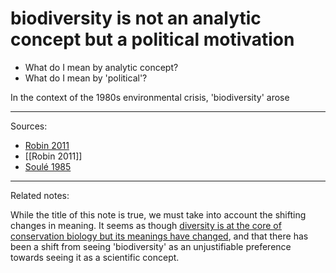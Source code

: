 # biodiversity is not an analytic concept but a political motivation

- What do I mean by analytic concept?
- What do I mean by 'political'?

In the context of the 1980s environmental crisis, 'biodiversity' arose 



---
Sources: 
- [Robin 2011](Robin%202011.md)
- [[Robin 2011]]
- [Soulé 1985](Soul%C3%A9%201985.md)

--- 
Related notes: 

While the title of this note is true, we must take into account the shifting changes in meaning. It seems as though [diversity is at the core of conservation biology but its meanings have changed](diversity%20is%20at%20the%20core%20of%20conservation%20biology%20but%20its%20meanings%20have%20changed.md), and that there has been a shift from seeing 'biodiversity' as an unjustifiable preference towards seeing it as a scientific concept.

